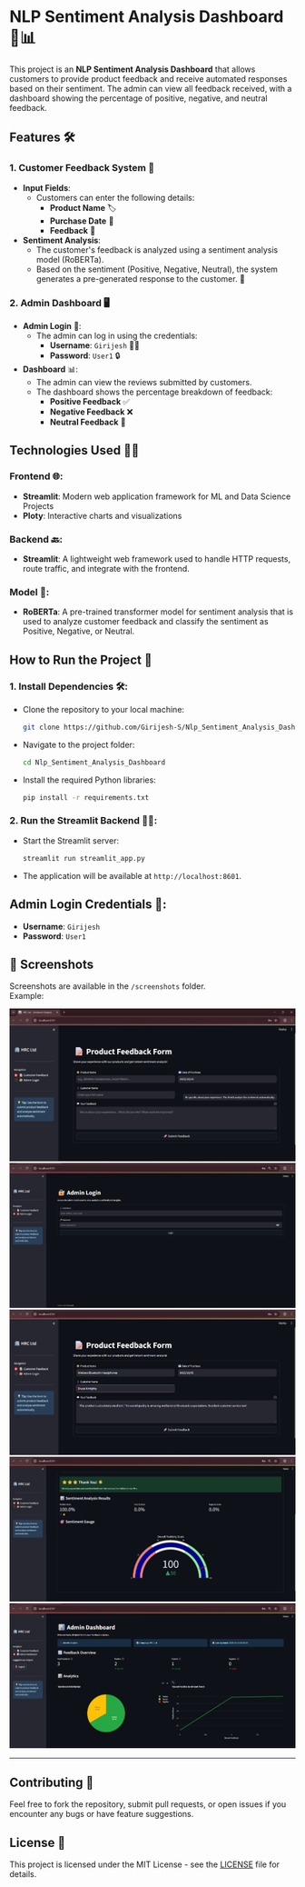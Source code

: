 # NLP Sentiment Analysis Dashboard 💬📊

This project is an **NLP Sentiment Analysis Dashboard** that allows customers to provide product feedback and receive automated responses based on their sentiment. The admin can view all feedback received, with a dashboard showing the percentage of positive, negative, and neutral feedback.

## Features 🛠️

### 1. **Customer Feedback System** 📝
   - **Input Fields**: 
     - Customers can enter the following details:
       - **Product Name** 🏷️
       - **Purchase Date** 📅
       - **Feedback** 💭
   - **Sentiment Analysis**:
     - The customer's feedback is analyzed using a sentiment analysis model (RoBERTa).
     - Based on the sentiment (Positive, Negative, Neutral), the system generates a pre-generated response to the customer. 🎉

### 2. **Admin Dashboard** 🖥️
   - **Admin Login** 🔑:
     - The admin can log in using the credentials:
       - **Username**: `Girijesh` 🧑‍💼
       - **Password**: `User1` 🔒
   - **Dashboard** 📊:
     - The admin can view the reviews submitted by customers.
     - The dashboard shows the percentage breakdown of feedback:
       - **Positive Feedback** ✅
       - **Negative Feedback** ❌
       - **Neutral Feedback** 🤖

## Technologies Used 🧑‍💻

### Frontend 🌐:
   - **Streamlit**: Modern web application framework for ML and Data Science Projects
   - **Ploty**: Interactive charts and visualizations

### Backend 🔙:
   - **Streamlit**: A lightweight web framework used to handle HTTP requests, route traffic, and integrate with the frontend. 

### Model 🤖:
   - **RoBERTa**: A pre-trained transformer model for sentiment analysis that is used to analyze customer feedback and classify the sentiment as Positive, Negative, or Neutral.

## How to Run the Project 🚀

### 1. **Install Dependencies** 🛠️:
   - Clone the repository to your local machine:
     ```bash
     git clone https://github.com/Girijesh-S/Nlp_Sentiment_Analysis_Dashboard.git
     ```
   - Navigate to the project folder:
     ```bash
     cd Nlp_Sentiment_Analysis_Dashboard
     ```
   - Install the required Python libraries:
     ```bash
     pip install -r requirements.txt
     ```

### 2. **Run the Streamlit Backend** 🏃‍♂️:
   - Start the Streamlit server:
     ```bash
     streamlit run streamlit_app.py
     ```
   - The application will be available at `http://localhost:8601`.

## Admin Login Credentials 🔑:
   - **Username**: `Girijesh`
   - **Password**: `User1`

## 📸 Screenshots

Screenshots are available in the `/screenshots` folder.  
Example:

![Img1](screenshots/Img1.png)
![Img2](screenshots/Img2.png)
![Img3](screenshots/Img3.png)
![Img4](screenshots/Img4.png)
![Img5](screenshots/Img5.png)


---

## Contributing 🤝
Feel free to fork the repository, submit pull requests, or open issues if you encounter any bugs or have feature suggestions.

## License 📄
This project is licensed under the MIT License - see the [LICENSE](LICENSE) file for details.
